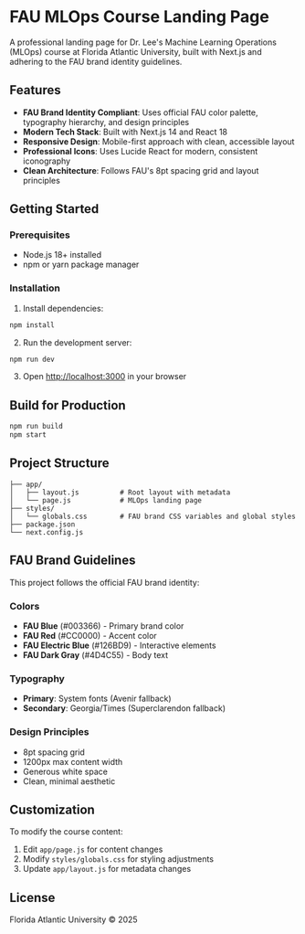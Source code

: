 # FAU MLOps Course Landing Page

A professional landing page for Dr. Lee's Machine Learning Operations (MLOps) course at Florida Atlantic University, built with Next.js and adhering to the FAU brand identity guidelines.

## Features

- **FAU Brand Identity Compliant**: Uses official FAU color palette, typography hierarchy, and design principles
- **Modern Tech Stack**: Built with Next.js 14 and React 18
- **Responsive Design**: Mobile-first approach with clean, accessible layout
- **Professional Icons**: Uses Lucide React for modern, consistent iconography
- **Clean Architecture**: Follows FAU's 8pt spacing grid and layout principles

## Getting Started

### Prerequisites

- Node.js 18+ installed
- npm or yarn package manager

### Installation

1. Install dependencies:
```bash
npm install
```

2. Run the development server:
```bash
npm run dev
```

3. Open [http://localhost:3000](http://localhost:3000) in your browser

## Build for Production

```bash
npm run build
npm start
```

## Project Structure

```
├── app/
│   ├── layout.js          # Root layout with metadata
│   └── page.js            # MLOps landing page
├── styles/
│   └── globals.css        # FAU brand CSS variables and global styles
├── package.json
└── next.config.js
```

## FAU Brand Guidelines

This project follows the official FAU brand identity:

### Colors
- **FAU Blue** (#003366) - Primary brand color
- **FAU Red** (#CC0000) - Accent color
- **FAU Electric Blue** (#126BD9) - Interactive elements
- **FAU Dark Gray** (#4D4C55) - Body text

### Typography
- **Primary**: System fonts (Avenir fallback)
- **Secondary**: Georgia/Times (Superclarendon fallback)

### Design Principles
- 8pt spacing grid
- 1200px max content width
- Generous white space
- Clean, minimal aesthetic

## Customization

To modify the course content:
1. Edit `app/page.js` for content changes
2. Modify `styles/globals.css` for styling adjustments
3. Update `app/layout.js` for metadata changes

## License

Florida Atlantic University © 2025
